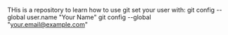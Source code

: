 THis is a repository to learn how to use git 
set your user with:
git config --global user.name "Your Name"
git config --global "your.email@example.com"